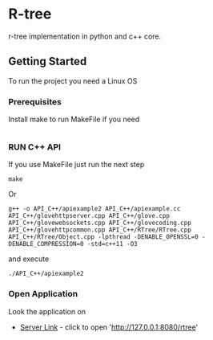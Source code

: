 # R-tree
r-tree implementation in python and c++ core.

## Getting Started
To run the project you need a Linux OS

### Prerequisites

Install make to run MakeFile if you need
```

```

### RUN C++ API
If you use MakeFile just run the next step
```
make
```
Or
```
g++ -o API_C++/apiexample2 API_C++/apiexample.cc API_C++/glovehttpserver.cpp API_C++/glove.cpp API_C++/glovewebsockets.cpp API_C++/glovecoding.cpp API_C++/glovehttpcommon.cpp API_C++/RTree/RTree.cpp API_C++/RTree/Object.cpp -lpthread -DENABLE_OPENSSL=0 -DENABLE_COMPRESSION=0 -std=c++11 -O3
```
and execute
```
./API_C++/apiexample2
```

### Open Application
Look the application on

* [Server Link](http://127.0.0.1:8080/rtree) - click to open 'http://127.0.0.1:8080/rtree'

